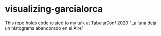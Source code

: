 # visualizing-garcialorca
This repo holds code related to my talk at TabularConf 2020 "La luna deja un histograma abandonado en el Aire" 
